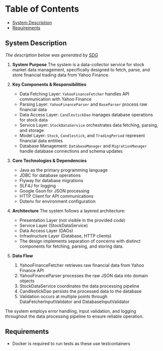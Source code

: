 # Table of Contents
- [System Description](#System-Description)
- [Requirements](#Requirements)

## System Description
*The description below was generated by [SDG](https://github.com/Tribulations/system-description-generator)*

1. **System Purpose**
   The system is a data-collector service for stock market data management, specifically designed to fetch, parse, and store financial trading data from Yahoo Finance.

2. **Key Components & Responsibilities**
   - Data Fetching Layer: `YahooFinanceFetcher` handles API communication with Yahoo Finance
   - Parsing Layer: `YahooFinanceParser` and `BaseParser` process raw financial data
   - Data Access Layer: `CandlestickDao` manages database operations for stock data
   - Service Layer: `StockDataService` orchestrates data fetching, parsing, and storage
   - Model Layer: `Stock`, `Candlestick`, and `TradingPeriod` represent financial data entities
   - Database Management: `DatabaseManager` and `MigrationManager` handle database connections and schema updates

3. **Core Technologies & Dependencies**
   - Java as the primary programming language
   - JDBC for database operations
   - Flyway for database migrations
   - SLF4J for logging
   - Google Gson for JSON processing
   - HTTP Client for API communications
   - Dotenv for environment configuration

4. **Architecture**
The system follows a layered architecture:
   - Presentation Layer (not visible in the provided code)
   - Service Layer (StockDataService)
   - Data Access Layer (DAOs)
   - Infrastructure Layer (Database, HTTP clients)
   - The design implements separation of concerns with distinct components for fetching, parsing, and storing data.

5. **Data Flow**
   1. YahooFinanceFetcher retrieves raw financial data from Yahoo Finance API
   2. YahooFinanceParser processes the raw JSON data into domain objects
   3. StockDataService coordinates the data processing pipeline
   4. CandlestickDao persists the processed data to the database
   5. Validation occurs at multiple points through DataFetcherInputValidator and DatabaseInputValidator

The system employs error handling, input validation, and logging throughout the data processing pipeline to ensure reliable operation.

## Requirements

- Docker is required to run tests as these use testcontainers

